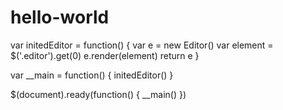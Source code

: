 # hello-world
var initedEditor = function() {
    var e = new Editor()
    var element = $('.editor').get(0)
    e.render(element)
    return e
}

var __main = function() {
    initedEditor()
}

$(document).ready(function() {
    __main()
})
